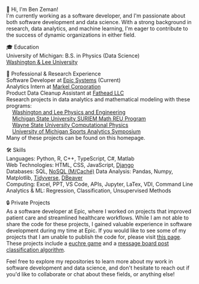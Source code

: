 👋 Hi, I'm Ben Zeman!  
I'm currently working as a software developer, and I'm passionate about both software development and data science. With a strong background in research, data analytics, and machine learning, I'm eager to contribute to the success of dynamic organizations in either field.

🎓 Education  
University of Michigan: B.S. in Physics (Data Science)  
[Washington & Lee University](https://www.wlu.edu/)

💼 Professional & Research Experience  
Software Developer at [Epic Systems](https://www.epic.com/) (Current)  
Analytics Intern at [Markel Corporation](https://www.markel.com/)  
Product Data Cleanup Assistant at [Fathead LLC](https://fathead.com/?utm_campaign=2018-affiliate-program&utm_content=fhs-ad&affiliate_id=159404&click_id=4376304031&cm_mmc=EE-_-AFFILIATE-_-159404-_-8-10810&utm_source=pepperjam&utm_medium=affiliate&clickId=4376304031)  
Research projects in data analytics and mathematical modeling with these programs:  
&nbsp;&nbsp;&nbsp;&nbsp;[Washington and Lee Physics and Engineering](https://my.wlu.edu/physics-and-engineering-department)  
&nbsp;&nbsp;&nbsp;&nbsp;[Michigan State University SURIEM Math REU Program](https://lbc.msu.edu/about/suriem.html)    
&nbsp;&nbsp;&nbsp;&nbsp;[Wayne State University Computational Physics](https://clas.wayne.edu/physics)  
&nbsp;&nbsp;&nbsp;&nbsp;[University of Michigan Sports Analytics Symposium](https://www.bing.com/search?q=michigan+sports+analytics+symposium&cvid=30bc1c115853458cb6b7a9534a1ce126&aqs=edge..69i57j0l8.8333j0j9&FORM=ANAB01&PC=DCTS)   
Many of these projects can be found on this homepage.  

🛠 Skills  
Languages: Python, R, C++, TypeScript, C#, Matlab  
Web Technologies: HTML, CSS, JavaScript, [Django](https://www.djangoproject.com/)  
Databases: SQL, [NoSQL (M/Caché)](https://www.datasciencecentral.com/mumps-the-most-important-database-you-probably-never-heard-of/)
Data Analysis: Pandas, Numpy, Matplotlib, [Tidyverse](https://www.tidyverse.org/), [DBeaver](https://dbeaver.io/)  
Computing: Excel, PPT, VS Code, APIs, Jupyter, LaTex, VDI, Command Line  
Analytics & ML: Regression, Classification, Unsupervised Methods  

🔒 Private Projects  
As a software developer at Epic, where I worked on projects that improved patient care and streamlined healthcare workflows. While I am not able to share the code for these projects, I gained valuable experience in software development during my time at Epic. 
If you would like to see some of my projects that I am unable to publish the code for, please visit [this page](https://eecs280staff.github.io/eecs280.org/archive/). These projects include a [euchre game](https://eecs280staff.github.io/p3-euchre/) and a [message board post classification algorithm]([https://eecs280staff.github.io/p3-euchre/](https://eecs280staff.github.io/p4-web/)).  
 
Feel free to explore my repositories to learn more about my work in software development and data science, and don't hesitate to reach out if you'd like to collaborate or chat about these fields, or anything else!  

